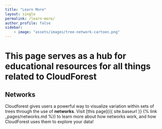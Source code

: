 ```yaml
---
title: "Learn More"
layout: single
permalink: /learn-more/
author_profile: false
sidebar:
    - image: "assets/images/tree-network-cartoon.png"
---
```



# This page serves as a hub for educational resources for all things related to CloudForest  
  
## Networks    
Cloudforest gives users a powerful way to visualize variation within sets of trees through the use of **networks**. Visit [this page]({{ site.baseurl }} {% link _pages/networks.md %}) to learn more about how networks work, and how CloudForest uses them to explore your data!

